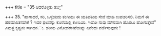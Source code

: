 +++
title = "35 ಆದರೊಳ್ಳಿತು ತಙ್ಗಿ"

+++
35. "ಹಾಗಾದರೆ, ಸರಿ, ಒಳ್ಳೆಯದು ತಂಗಿಯು ಈ ಯತಿಪತಿಯ ಸೇವೆ ಮಾಡಿ ಉಪಚರಿಸಲಿ. ನಿಮಗೆ ಈ ಹಠಮಾರಿತನವೇಕೆ ? ಇದರ ಫಲವನ್ನು ಕೊನೆಯಲ್ಲಿ ಕಾಣುವಿರಿ. ಇದೋ ನಾವು ಮೌನವಾಗಿ ಹೊರಟು ಹೋಗುತ್ತೇವೆ" ಎನುತ್ತ ಕೃಷ್ಣನು ಸಾಗಿದನ.ು. ಹರಿಯ ವಿನೋದರಚನೆಯನ್ನು ಏನೆಂದು ವರ್ಣಿಸುವುದು !